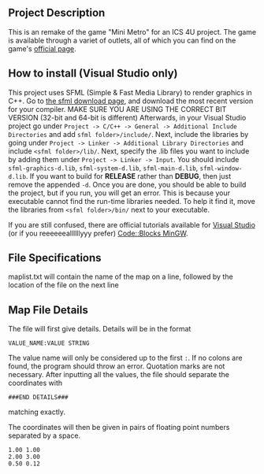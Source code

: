 ## Project Description
This is an remake of the game "Mini Metro" for an ICS 4U project.
The game is available through a variet of outlets, all of which you can find on the game's [official page](https://dinopoloclub.com/minimetro/).

## How to install (Visual Studio only)
This project uses SFML (Simple & Fast Media Library) to render graphics in C++.
Go to [the sfml download page](https://www.sfml-dev.org/download.php), and download the most recent version for your compiler. MAKE SURE YOU ARE USING THE CORRECT BIT VERSION (32-bit and 64-bit is different)
Afterwards, in your Visual Studio project go under `Project -> C/C++ -> General -> Additional Include Directories` and add `sfml folder>/include/`.
Next, include the libraries by going under `Project -> Linker -> Additional Library Directories` and include `<sfml folder>/lib/`.
Next, specify the .lib files you want to include by adding them under `Project -> Linker -> Input`. You should include `sfml-graphics-d.lib`, `sfml-system-d.lib`, `sfml-main-d.lib`, `sfml-window-d.lib`. If you want to build for **RELEASE** rather than **DEBUG**, then just remove the appended `-d`.
Once you are done, you should be able to build the project, but if you run, you will get an error. This is because your executable cannot find the run-time libraries needed. To help it find it, move the libraries from `<sfml folder>/bin/` next to your executable.

If you are still confused, there are official tutorials available for [Visual Studio](https://www.sfml-dev.org/tutorials/2.0/start-vc.php) (or if you reeeeeeallllllyyy prefer) [Code::Blocks MinGW](https://www.sfml-dev.org/tutorials/2.0/start-cb.php).

## File Specifications
maplist.txt will contain the name of the map on a line, followed by the location of the file on the next line

## Map File Details

The file will first give details. Details will be in the format

    VALUE_NAME:VALUE STRING
The value name will only be considered up to the first `:`. If no colons are found, the program should throw an error. Quotation marks are not necessary.
After inputting all the values, the file should separate the coordinates with 

    ###END DETAILS###
matching exactly.

The coordinates will then be given in pairs of floating point numbers separated by a space.

    1.00 1.00
    2.00 3.00
    0.50 0.12
